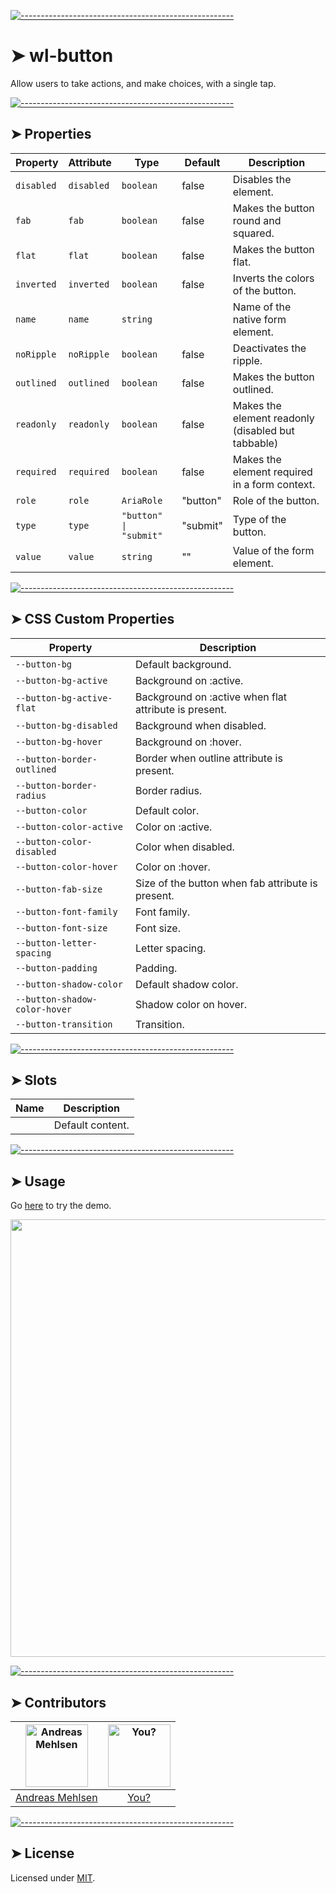 
[![-----------------------------------------------------](https://raw.githubusercontent.com/andreasbm/readme/master/assets/lines/colored.png)](#wl-button)

# ➤ wl-button

Allow users to take actions, and make choices, with a single tap.

[![-----------------------------------------------------](https://raw.githubusercontent.com/andreasbm/readme/master/assets/lines/colored.png)](#properties)

## ➤ Properties

| Property   | Attribute  | Type                   | Default  | Description                                      |
|------------|------------|------------------------|----------|--------------------------------------------------|
| `disabled` | `disabled` | `boolean`              | false    | Disables the element.                            |
| `fab`      | `fab`      | `boolean`              | false    | Makes the button round and squared.              |
| `flat`     | `flat`     | `boolean`              | false    | Makes the button flat.                           |
| `inverted` | `inverted` | `boolean`              | false    | Inverts the colors of the button.                |
| `name`     | `name`     | `string`               |          | Name of the native form element.                 |
| `noRipple` | `noRipple` | `boolean`              | false    | Deactivates the ripple.                          |
| `outlined` | `outlined` | `boolean`              | false    | Makes the button outlined.                       |
| `readonly` | `readonly` | `boolean`              | false    | Makes the element readonly (disabled but tabbable) |
| `required` | `required` | `boolean`              | false    | Makes the element required in a form context.    |
| `role`     | `role`     | `AriaRole`             | "button" | Role of the button.                              |
| `type`     | `type`     | `"button" \| "submit"` | "submit" | Type of the button.                              |
| `value`    | `value`    | `string`               | ""       | Value of the form element.                       |


[![-----------------------------------------------------](https://raw.githubusercontent.com/andreasbm/readme/master/assets/lines/colored.png)](#css-custom-properties)

## ➤ CSS Custom Properties

| Property                      | Description                                      |
|-------------------------------|--------------------------------------------------|
| `--button-bg`                 | Default background.                              |
| `--button-bg-active`          | Background on :active.                           |
| `--button-bg-active-flat`     | Background on :active when flat attribute is present. |
| `--button-bg-disabled`        | Background when disabled.                        |
| `--button-bg-hover`           | Background on :hover.                            |
| `--button-border-outlined`    | Border when outline attribute is present.        |
| `--button-border-radius`      | Border radius.                                   |
| `--button-color`              | Default color.                                   |
| `--button-color-active`       | Color on :active.                                |
| `--button-color-disabled`     | Color when disabled.                             |
| `--button-color-hover`        | Color on :hover.                                 |
| `--button-fab-size`           | Size of the button when fab attribute is present. |
| `--button-font-family`        | Font family.                                     |
| `--button-font-size`          | Font size.                                       |
| `--button-letter-spacing`     | Letter spacing.                                  |
| `--button-padding`            | Padding.                                         |
| `--button-shadow-color`       | Default shadow color.                            |
| `--button-shadow-color-hover` | Shadow color on hover.                           |
| `--button-transition`         | Transition.                                      |


[![-----------------------------------------------------](https://raw.githubusercontent.com/andreasbm/readme/master/assets/lines/colored.png)](#slots)

## ➤ Slots

| Name | Description      |
|------|------------------|
|      | Default content. |



[![-----------------------------------------------------](https://raw.githubusercontent.com/andreasbm/readme/master/assets/lines/colored.png)](#usage)

## ➤ Usage

Go [here](https://weightless.dev/elements/button) to try the demo.

<a href="https://weightless.dev/elements/button" align="center">
  <img src="https://raw.githubusercontent.com/andreasbm/elements/master/screenshots/wl-button.png" width="700" />
</a>


[![-----------------------------------------------------](https://raw.githubusercontent.com/andreasbm/readme/master/assets/lines/colored.png)](#contributors)

## ➤ Contributors
	

| [<img alt="Andreas Mehlsen" src="https://avatars1.githubusercontent.com/u/6267397?s=460&v=4" width="100">](https://twitter.com/andreasmehlsen) | [<img alt="You?" src="https://joeschmoe.io/api/v1/random" width="100">](https://github.com/andreasbm/weightless/blob/master/CONTRIBUTING.md) |
|:--------------------------------------------------:|:--------------------------------------------------:|
| [Andreas Mehlsen](https://twitter.com/andreasmehlsen) | [You?](https://github.com/andreasbm/weightless/blob/master/CONTRIBUTING.md) |


[![-----------------------------------------------------](https://raw.githubusercontent.com/andreasbm/readme/master/assets/lines/colored.png)](#license)

## ➤ License
	
Licensed under [MIT](https://opensource.org/licenses/MIT).